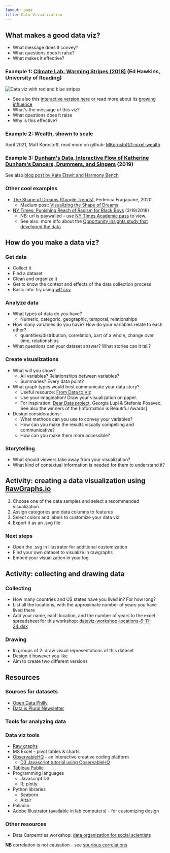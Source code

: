 ```yaml
---
layout: page
title: Data Visualization
---
```


## What makes a good data viz?

- What message does it convey?
- What questions does it raise?
- What makes it effective?

### Example 1: [Climate Lab: Warming Stripes (2018)](https://bpb-eu-w2.wpmucdn.com/blogs.reading.ac.uk/dist/3/187/files/2018/05/globalcore.png)  (Ed Hawkins, University of Reading)

![Data viz with red and blue stripes](https://showyourstripes.info/stripes/GLOBE---1850-2022-MO.png)

- See also this [interactive version here](https://showyourstripes.info/s/globe) or read more about its [growing influence](https://nightingaledvs.com/making-the-growing-influence-of-the-warming-stripes/)
- What's the message of this viz?
- What questions does it raise
- Why is this effective?

### Example 2: [Wealth, shown to scale](https://mkorostoff.github.io/1-pixel-wealth/)
April 2021, Matt Korostoff, read more on github: [MKorostoff/1-pixel-wealth](https://github.com/MKorostoff/1-pixel-wealth)

### Example 3:  [Dunham's Data, Interactive Flow of Katherine Dunham's Dancers, Drummers, and Singers](https://visualizations.dunhamsdata.org/1947-60personnelflow/) (2019) 

See also [blog post by Kate Elswit and Harmony Bench](https://www.dunhamsdata.org/blog/checking-in-the-flows-of-dunhams-performers)


### Other cool examples

- [The Shape of Dreams (Google Trends)](https://the-shape-of-dreams.com/#/), Federica Fragapane, 2020.
  - Medium post: [Visualizing the Shape of Dreams](https://medium.com/@frcfr/visualizing-the-shape-of-dreams-for-google-trends-5164c3c4e382)
- [NY Times: Punishing Reach of Racism for Black Boys](https://www.nytimes.com/interactive/2018/03/19/upshot/race-class-white-and-black-men.html?mtrref=search.brave.com&assetType=PAYWALL) (3/19/2018) 
  - NB: url is paywalled - use [NY Times Academic pass](https://myaccount.nytimes.com/edupass/claim) to view.
  - See also: more info about the [Opportunity Insights study that developed the data](https://opportunityinsights.org/paper-category/race/)


## How do you make a data viz?

### Get data

- Collect it
- Find a dataset
- Clean and organize it
- Get to know the context and effects of the data collection process
- Basic info: try using [wtf csv](https://www.databasic.io/en/wtfcsv/)

### Analyze data

- What types of data do you have?
  - Numeric, categoric, geographic, temporal, relationships
- How many variables do you have? How do your variables relate to each other?
  - quantities/distribution, correlation, part of a whole, change over time, relationships
- What questions can your dataset answer? What stories can it tell?

### Create visualizations

- What will you show? 
  - All variables? Relationships between variables? 
  - Summaries? Every data point?
- What graph types would best communicate your data story?
  - Useful resource: [From Data to Viz](https://www.data-to-viz.com/)
  - Use your imagination! Draw your visualization on paper.
  - For inspiration: [Dear Data project](http://www.dear-data.com/theproject), Georgia Lupi & Stefanie Posavec; See also the winners of the [Information is Beautiful Awards]
- Design considerations:
  - What methods can you use to convey your variables?
  - How can you make the results visually compelling and communicative?
  - How can you make them more accessible?

### Storytelling

- What should viewers take away from your visualization?
- What kind of contextual information is needed for them to understand it?

## Activity: creating a data visualization using [RawGraphs.io](https://www.rawgraphs.io/)

1. Choose one of the data samples and select a recommended visualization
2. Assign categories and data columns to features
3. Select colors and labels to customize your data viz
4. Export it as an .svg file

### Next steps
- Open the .svg in Illustrator for additional customization
- Find your own dataset to visualize in rawgraphs
- Embed your visualization in your log

## Activity: collecting and drawing data

### Collecting
- How many countries and US states have you lived in? For how long?
- List all the locations, with the approximate number of years you have lived there
- Add your name, each location, and the number of years to the excel spreadsheet for this workshop: [dataviz-workshop-locations-6-11-24.xlsx](https://brynmawr.sharepoint.com/:x:/s/dssf/Ea_LDDkLvNpEgEY1RMrkJqAB_t3qyf3C5bEOeDLxjtKbsw?e=WYtzjx)

### Drawing

- In groups of 2: draw visual representations of this dataset
- Design it however you like
- Aim to create two different versions

## Resources

### Sources for datasets
- [Open Data Philly](https://www.opendataphilly.org/)
- [Data is Plural Newsletter](https://www.data-is-plural.com/)

### Tools for analyzing data

### Data viz tools
- [Raw graphs](https://rawgraphs.io/)
- MS Excel - pivot tables & charts
- [ObservableHQ](https://observablehq.com/@observablehq/user-manual) - an interactive creative coding platform
  - [D3 Javascript tutorial using ObservableHQ](https://observablehq.com/@d3/learn-d3-data?collection=@d3/learn-d3)
- [Tableau Public](https://public.tableau.com/en-us/s/download)
- Programming languages
  - Javascript D3
  - R; plotly
- Python libraries
  - Seaborn
  - Altair
- Palladio
- Adobe Illustrator (available in lab computers) - for customizing design

### Other resources

- Data Carpentries workshop: [data organization for social scientists](https://datacarpentry.org/spreadsheets-socialsci/)

**NB** correlation is not causation - see [spurious correlations](https://www.tylervigen.com/spurious-correlations)
